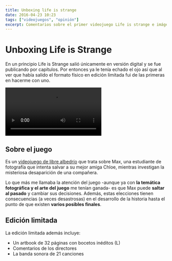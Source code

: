 ```yaml
---
title: Unboxing life is strange
date: 2016-04-23 10:23
tags: ["videojuegos", "opinión"]
excerpt: Comentarios sobre el primer videojuego Life is strange e imágenes de su edición coleccionista.
---
```


# Unboxing Life is Strange

En un principio Life is Strange salió únicamente en versión digital y se fue publicando por capítulos. Por entonces ya le tenía echado el ojo así que al ver que había salido el formato físico en edición limitada fui de las primeras en hacerme con uno.

<video title="trailer del juego life is strange edición limitada" controls>
  <source src="~@videos/life-is-strange-trailer-edicion-limitada.mp4" type="video/mp4">
</video>

## Sobre el juego

Es un [videojuego de libre albedrío](http://www.lifeisstrange.com) que trata sobre Max, una estudiante de fotografía que intenta salvar a su mejor amiga Chloe, mientras investigan la misteriosa desaparición de una compañera.

Lo que más me llamaba la atención del juego -aunque ya con **la temática fotográfica y el arte del juego** me tenían ganada- es que Max puede **saltar al pasado** y cambiar sus decisiones. Además, estas elecciones tienen consecuencias (a veces desastrosas) en el desarrollo de la historia hasta el punto de que existen **varios posibles finales**.

## Edición limitada

La edición limitada además incluye:

- Un artbook de 32 páginas con bocetos inéditos (L)
- Comentarios de los directores
- La banda sonora de 21 canciones
